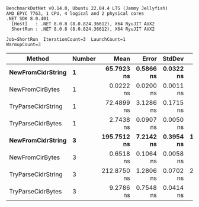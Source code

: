 ```

BenchmarkDotNet v0.14.0, Ubuntu 22.04.4 LTS (Jammy Jellyfish)
AMD EPYC 7763, 1 CPU, 4 logical and 2 physical cores
.NET SDK 8.0.401
  [Host]   : .NET 8.0.8 (8.0.824.36612), X64 RyuJIT AVX2
  ShortRun : .NET 8.0.8 (8.0.824.36612), X64 RyuJIT AVX2

Job=ShortRun  IterationCount=3  LaunchCount=1  
WarmupCount=3  

```
| Method             | Number | Mean        | Error     | StdDev    | Min         | Max         | Allocated |
|------------------- |------- |------------:|----------:|----------:|------------:|------------:|----------:|
| **NewFromCidrString**  | **1**      |  **65.7923 ns** | **0.5866 ns** | **0.0322 ns** |  **65.7553 ns** |  **65.8137 ns** |         **-** |
| NewFromCirBytes    | 1      |   0.0222 ns | 0.0200 ns | 0.0011 ns |   0.0213 ns |   0.0235 ns |         - |
| TryParseCidrString | 1      |  72.4899 ns | 3.1286 ns | 0.1715 ns |  72.3563 ns |  72.6832 ns |         - |
| TryParseCidrBytes  | 1      |   2.7438 ns | 0.0907 ns | 0.0050 ns |   2.7406 ns |   2.7495 ns |         - |
| **NewFromCidrString**  | **3**      | **195.7512 ns** | **7.2142 ns** | **0.3954 ns** | **195.3080 ns** | **196.0679 ns** |         **-** |
| NewFromCirBytes    | 3      |   0.6518 ns | 0.1064 ns | 0.0058 ns |   0.6451 ns |   0.6555 ns |         - |
| TryParseCidrString | 3      | 212.8750 ns | 1.2806 ns | 0.0702 ns | 212.7965 ns | 212.9318 ns |         - |
| TryParseCidrBytes  | 3      |   9.2786 ns | 0.7548 ns | 0.0414 ns |   9.2351 ns |   9.3175 ns |         - |
